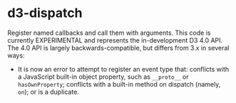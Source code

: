 # d3-dispatch

Register named callbacks and call them with arguments. This code is currently EXPERIMENTAL and represents the in-development D3 4.0 API. The 4.0 API is largely backwards-compatible, but differs from 3.x in several ways:

* It is now an error to attempt to register an event type that: conflicts with a JavaScript built-in object property, such as `__proto__` or `hasOwnProperty`; conflicts with a built-in method on dispatch (namely, `on`); or is a duplicate.
